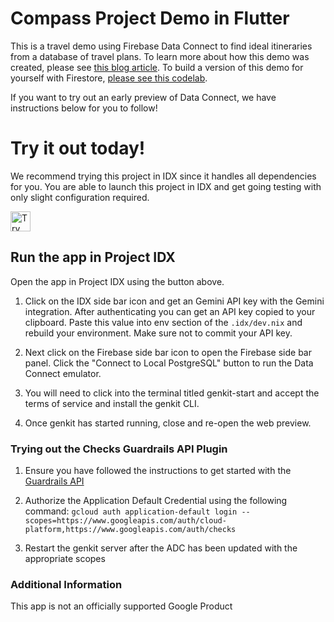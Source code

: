 # Compass Project Demo in Flutter

This is a travel demo using Firebase Data Connect to find ideal itineraries from
a database of travel plans. To learn more about how this demo was created,
please see [this blog article](https://developers.googleblog.com/en/how-firebase-genkit-helped-add-ai-to-our-compass-app/).
To build a version of this demo for yourself with Firestore, [please see this
codelab](https://firebase.google.com/codelabs/ai-genkit-rag).

If you want to try out an early preview of Data Connect, we have instructions
below for you to follow!

# Try it out today!

We recommend trying this project in IDX since it handles all dependencies for you. You are able to launch this project in IDX and get going testing with only slight configuration required.

<a href="https://idx.google.com/new?template=https%3A%2F%2Fgithub.com%2FFirebaseExtended%2Fcompass-ai-travel-planning-sample-flutter">
  <picture>
    <source
      media="(prefers-color-scheme: dark)"
      srcset="https://cdn.idx.dev/btn/try_dark_32.svg">
    <source
      media="(prefers-color-scheme: light)"
      srcset="https://cdn.idx.dev/btn/try_light_32.svg">
    <img
      height="32"
      alt="Try in IDX"
      src="https://cdn.idx.dev/btn/try_purple_32.svg">
  </picture>
</a>

## Run the app in Project IDX

Open the app in Project IDX using the button above.

1. Click on the IDX side bar icon and get an Gemini API key with the Gemini integration. After authenticating you can get an API key copied to your clipboard. Paste this value into env section of the `.idx/dev.nix` and rebuild your environment. Make sure not to commit your API key.

1. Next click on the Firebase side bar icon to open the Firebase side bar panel. Click the "Connect to Local PostgreSQL" button to run the Data Connect emulator.

1.  You will need to click into the terminal titled genkit-start and accept the terms of service and install the genkit CLI.

1. Once genkit has started running, close and re-open the web preview.

### Trying out the Checks Guardrails API Plugin

1. Ensure you have followed the instructions to get started with the [Guardrails API](https://developers.google.com/checks/guide/ai-safety/guardrails)

1. Authorize the Application Default Credential using the following command: `gcloud auth application-default login --scopes=https://www.googleapis.com/auth/cloud-platform,https://www.googleapis.com/auth/checks`

1. Restart the genkit server after the ADC has been updated with the appropriate scopes

### Additional Information

This app is not an officially supported Google Product
